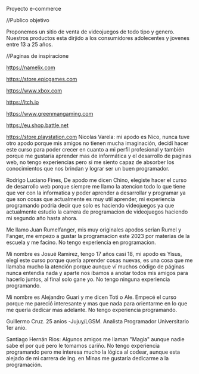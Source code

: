 Proyecto e-commerce

//Publico objetivo

Proponemos un sitio de venta de videojuegos de todo tipo y genero.
Nuestros productos esta dirjido a los consumidores adolecentes y jovenes entre 13 a 25 años.  

//Paginas de inspiracione

https://namelix.com

https://store.epicgames.com

https://www.xbox.com

https://itch.io

https://www.greenmangaming.com

https://eu.shop.battle.net

https://store.playstation.com
Nicolas Varela: mi apodo es Nico, nunca tuve otro apodo porque mis amigos no tienen mucha imaginación, decidí hacer este curso para poder crecer en cuanto a mi perfil profesional y también porque me gustaría aprender mas de informática y el desarrollo de paginas web, no tengo experiencias pero si me siento capaz de absorber los conocimientos que nos brindan y lograr ser un buen programador.

Rodrigo Luciano Fines, De apodo me dicen Chino, elegiste hacer el curso de desarrollo web porque siempre me llamo la atencion todo lo que tiene que ver con la informatica y  poder aprender a desarrollar y programar  ya que son cosas que actualmente es muy util aprender, mi experiencia programando podria decir que solo es haciendo videojuegos ya que actualmente estudio la carrera de programacion de videojuegos haciendo mi segundo año hasta ahora.

Me llamo Juan Rumelfanger, mis muy originales apodos serian Rumel y Fanger, me empezo a gustar la programacion este 2023 por materias de la escuela y me facino. No tengo experiencia en programacion. 

Mi nombre es Josué Ramirez, tengo 17 años casi 18, mi apodo es Yisus, elegí este curso porque quería aprender cosas nuevas, es una cosa que me llamaba mucho la atención porque aunque ví muchos código de páginas nunca entendia nada y aparte nos íbamos a anotar todos mis amigos para hacerlo juntos, al final solo gane yo. No tengo ninguna experiencia programando.

Mi nombre es Alejandro Guari y me dicen Toti o Ale. Empecé el curso porque me pareció interesante y mas que nada para orientarme en lo que me quería dedicar mas adelante. No tengo experiencia programando.

Guillermo Cruz. 25 anios -Jujuy/LGSM. Analista Programador Universitario 1er anio.

Santiago Hernán Rios: Algunos amigos me llaman "Magia" aunque nadie sabe el por qué pero le tomamos cariño. No tengo experiencia programando pero me interesa mucho la lógica al codear, aunque esta alejado de mi carrera de Ing. en Minas me gustaría dedicarme a la programación.
